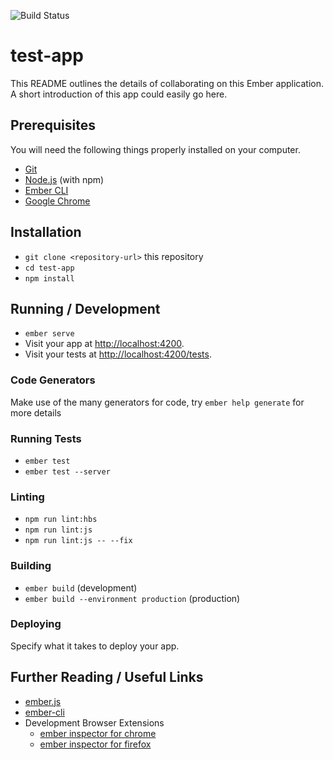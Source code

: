 ![Build Status](https://codebuild.us-east-1.amazonaws.com/badges?uuid=eyJlbmNyeXB0ZWREYXRhIjoiQ01JMnhlR0g0aVhDUndIR09CMjlnY1VqRFBJS2kxRjN0eFhwY2tTeE9zckhGcWNPQmNjNFBVYjBsaHYyZ3pFcXNYVXlmaW5HMW82UzRDMWFTcWE1d2ZvPSIsIml2UGFyYW1ldGVyU3BlYyI6ImRCWm45WDFoRndPNXY2NEEiLCJtYXRlcmlhbFNldFNlcmlhbCI6MX0%3D&branch=master)

# test-app

This README outlines the details of collaborating on this Ember application.
A short introduction of this app could easily go here.

## Prerequisites

You will need the following things properly installed on your computer.

* [Git](https://git-scm.com/)
* [Node.js](https://nodejs.org/) (with npm)
* [Ember CLI](https://ember-cli.com/)
* [Google Chrome](https://google.com/chrome/)

## Installation

* `git clone <repository-url>` this repository
* `cd test-app`
* `npm install`

## Running / Development

* `ember serve`
* Visit your app at [http://localhost:4200](http://localhost:4200).
* Visit your tests at [http://localhost:4200/tests](http://localhost:4200/tests).

### Code Generators

Make use of the many generators for code, try `ember help generate` for more details

### Running Tests

* `ember test`
* `ember test --server`

### Linting

* `npm run lint:hbs`
* `npm run lint:js`
* `npm run lint:js -- --fix`

### Building

* `ember build` (development)
* `ember build --environment production` (production)

### Deploying

Specify what it takes to deploy your app.

## Further Reading / Useful Links

* [ember.js](https://emberjs.com/)
* [ember-cli](https://ember-cli.com/)
* Development Browser Extensions
  * [ember inspector for chrome](https://chrome.google.com/webstore/detail/ember-inspector/bmdblncegkenkacieihfhpjfppoconhi)
  * [ember inspector for firefox](https://addons.mozilla.org/en-US/firefox/addon/ember-inspector/)
